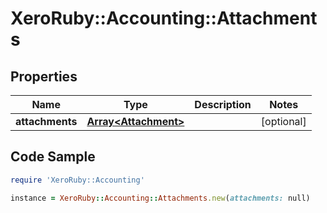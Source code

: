 # XeroRuby::Accounting::Attachments

## Properties

Name | Type | Description | Notes
------------ | ------------- | ------------- | -------------
**attachments** | [**Array&lt;Attachment&gt;**](Attachment.md) |  | [optional] 

## Code Sample

```ruby
require 'XeroRuby::Accounting'

instance = XeroRuby::Accounting::Attachments.new(attachments: null)
```



